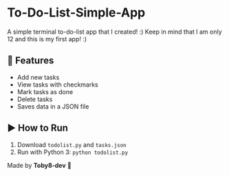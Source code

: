 # To-Do-List-Simple-App
A simple terminal to-do-list app that I created! :)
Keep in mind that I am only 12 and this is my first app! :)

## 🧠 Features
- Add new tasks
- View tasks with checkmarks
- Mark tasks as done
- Delete tasks
- Saves data in a JSON file

## ▶️ How to Run
1. Download `todolist.py` and `tasks.json`
2. Run with Python 3: `python todolist.py`

Made by **Toby8-dev** 🚀
